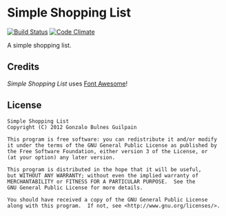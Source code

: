 Simple Shopping List
====================

[![Build Status](https://api.travis-ci.org/gonzalo-bulnes/shopping-list.png)](https://travis-ci.org/gonzalo-bulnes/shopping-list)
[![Code Climate](https://codeclimate.com/github/gonzalo-bulnes/shopping-list.png)](https://codeclimate.com/github/gonzalo-bulnes/shopping-list)


A simple shopping list.

Credits
-------

_Simple Shopping List_ uses [Font Awesome][font-awesome]!

  [font-awesome]: http://fortawesome.github.com/Font-Awesome

License
-------

    Simple Shopping List
    Copyright (C) 2012 Gonzalo Bulnes Guilpain

    This program is free software: you can redistribute it and/or modify
    it under the terms of the GNU General Public License as published by
    the Free Software Foundation, either version 3 of the License, or
    (at your option) any later version.

    This program is distributed in the hope that it will be useful,
    but WITHOUT ANY WARRANTY; without even the implied warranty of
    MERCHANTABILITY or FITNESS FOR A PARTICULAR PURPOSE.  See the
    GNU General Public License for more details.

    You should have received a copy of the GNU General Public License
    along with this program.  If not, see <http://www.gnu.org/licenses/>.
